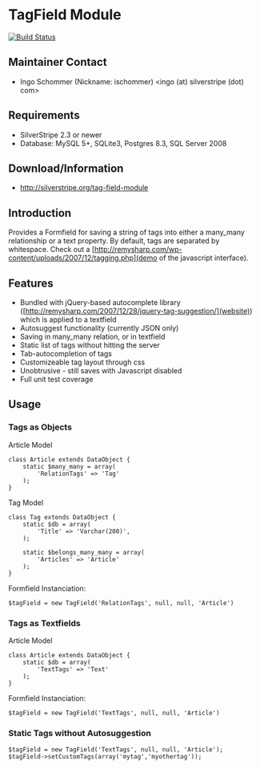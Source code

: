 # TagField Module

[![Build Status](https://secure.travis-ci.org/chillu/silverstripe-tagfield.png?branch=0.3)](https://travis-ci.org/chillu/silverstripe-tagfield)

## Maintainer Contact

 * Ingo Schommer (Nickname: ischommer) <ingo (at) silverstripe (dot) com>

## Requirements

 * SilverStripe 2.3 or newer
 * Database: MySQL 5+, SQLite3, Postgres 8.3, SQL Server 2008

## Download/Information

 * http://silverstripe.org/tag-field-module

## Introduction

Provides a Formfield for saving a string of tags into either a many_many relationship or a text property. By default, tags are separated by whitespace. Check out a [http://remysharp.com/wp-content/uploads/2007/12/tagging.php](demo of the javascript interface).

## Features

  * Bundled with jQuery-based autocomplete library ([http://remysharp.com/2007/12/28/jquery-tag-suggestion/](website)) which is applied to a textfield
  * Autosuggest functionality (currently JSON only)
  * Saving in many_many relation, or in textfield
  * Static list of tags without hitting the server
  * Tab-autocompletion of tags
  * Customizeable tag layout through css
  * Unobtrusive - still saves with Javascript disabled
  * Full unit test coverage

## Usage

### Tags as Objects

Article Model

	class Article extends DataObject {
		static $many_many = array(
			'RelationTags' => 'Tag'
		);
	}

Tag Model

	class Tag extends DataObject {
		static $db = array(
			'Title' => 'Varchar(200)',
		);

		static $belongs_many_many = array(
			'Articles' => 'Article'
		);
	}

Formfield Instanciation:

	$tagField = new TagField('RelationTags', null, null, 'Article')

### Tags as Textfields

Article Model

	class Article extends DataObject {
		static $db = array(
			'TextTags' => 'Text'
		);
	}

Formfield Instanciation:

	$tagField = new TagField('TextTags', null, null, 'Article')

### Static Tags without Autosuggestion

	$tagField = new TagField('TextTags', null, null, 'Article');
	$tagField->setCustomTags(array('mytag','myothertag'));
